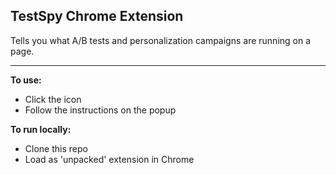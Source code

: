 ## TestSpy Chrome Extension

Tells you what A/B tests and personalization campaigns are running on a page.

---

**To use:**

- Click the icon
- Follow the instructions on the popup

**To run locally:**

- Clone this repo
- Load as 'unpacked' extension in Chrome

